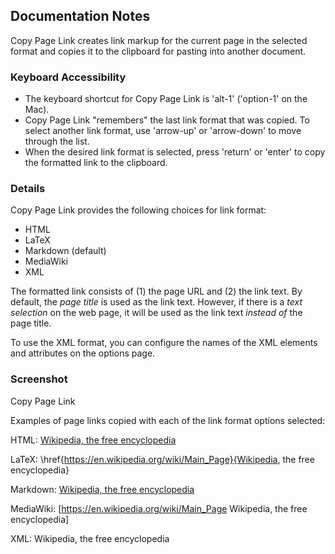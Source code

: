 ## Documentation Notes

Copy Page Link creates link markup for the current page in the selected format
and copies it to the clipboard for pasting into another document.

### Keyboard Accessibility

* The keyboard shortcut for Copy Page Link is 'alt-1' ('option-1' on the Mac).
* Copy Page Link "remembers" the last link format that was copied. To select
  another link format, use 'arrow-up' or 'arrow-down' to move through the list.
* When the desired link format is selected, press 'return' or 'enter' to copy
  the formatted link to the clipboard.

### Details

Copy Page Link provides the following choices for link format:

* HTML
* LaTeX
* Markdown (default)
* MediaWiki
* XML

The formatted link consists of (1) the page URL and (2) the link text. By
default, the <em>page title</em> is used as the link text. However, if there
is a <em>text selection</em> on the web page, it will be used as the link text
<em>instead of</em> the page title.

To use the XML format, you can configure the names of the XML elements and
attributes on the options page.

### Screenshot

Copy Page Link

Examples of page links copied with each of the link format options selected:

HTML:
<a href="https://en.wikipedia.org/wiki/Main_Page">Wikipedia, the free encyclopedia</a>

LaTeX:
\href{https://en.wikipedia.org/wiki/Main_Page}{Wikipedia, the free encyclopedia}

Markdown:
[Wikipedia, the free encyclopedia](https://en.wikipedia.org/wiki/Main_Page)

MediaWiki:
[https://en.wikipedia.org/wiki/Main_Page Wikipedia, the free encyclopedia]

XML:
<site href="https://en.wikipedia.org/wiki/Main_Page">
  <name>Wikipedia, the free encyclopedia</name>
</site>
